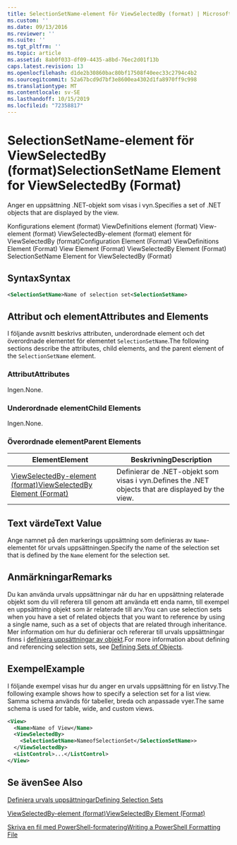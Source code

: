```yaml
---
title: SelectionSetName-element för ViewSelectedBy (format) | Microsoft Docs
ms.custom: ''
ms.date: 09/13/2016
ms.reviewer: ''
ms.suite: ''
ms.tgt_pltfrm: ''
ms.topic: article
ms.assetid: 8ab0f033-df09-4435-a8bd-76ec2d01f13b
caps.latest.revision: 13
ms.openlocfilehash: d1de2b30860bac80bf17508f40eec33c2794c4b2
ms.sourcegitcommit: 52a67bcd9d7bf3e8600ea4302d1fa8970ff9c998
ms.translationtype: MT
ms.contentlocale: sv-SE
ms.lasthandoff: 10/15/2019
ms.locfileid: "72358817"
---
```

# <a name="selectionsetname-element-for-viewselectedby-format"></a><span data-ttu-id="ec5c2-102">SelectionSetName-element för ViewSelectedBy (format)</span><span class="sxs-lookup"><span data-stu-id="ec5c2-102">SelectionSetName Element for ViewSelectedBy (Format)</span></span>

<span data-ttu-id="ec5c2-103">Anger en uppsättning .NET-objekt som visas i vyn.</span><span class="sxs-lookup"><span data-stu-id="ec5c2-103">Specifies a set of .NET objects that are displayed by the view.</span></span>

<span data-ttu-id="ec5c2-104">Konfigurations element (format) ViewDefinitions element (format) View-element (format) ViewSelectedBy-element (format) element för ViewSelectedBy (format)</span><span class="sxs-lookup"><span data-stu-id="ec5c2-104">Configuration Element (Format) ViewDefinitions Element (Format) View Element (Format) ViewSelectedBy Element (Format) SelectionSetName Element for ViewSelectedBy (Format)</span></span>

## <a name="syntax"></a><span data-ttu-id="ec5c2-105">Syntax</span><span class="sxs-lookup"><span data-stu-id="ec5c2-105">Syntax</span></span>

```xml
<SelectionSetName>Name of selection set<SelectionSetName>
```

## <a name="attributes-and-elements"></a><span data-ttu-id="ec5c2-106">Attribut och element</span><span class="sxs-lookup"><span data-stu-id="ec5c2-106">Attributes and Elements</span></span>

<span data-ttu-id="ec5c2-107">I följande avsnitt beskrivs attributen, underordnade element och det överordnade elementet för elementet `SelectionSetName`.</span><span class="sxs-lookup"><span data-stu-id="ec5c2-107">The following sections describe the attributes, child elements, and the parent element of the `SelectionSetName` element.</span></span>

### <a name="attributes"></a><span data-ttu-id="ec5c2-108">Attribut</span><span class="sxs-lookup"><span data-stu-id="ec5c2-108">Attributes</span></span>

<span data-ttu-id="ec5c2-109">Ingen.</span><span class="sxs-lookup"><span data-stu-id="ec5c2-109">None.</span></span>

### <a name="child-elements"></a><span data-ttu-id="ec5c2-110">Underordnade element</span><span class="sxs-lookup"><span data-stu-id="ec5c2-110">Child Elements</span></span>

<span data-ttu-id="ec5c2-111">Ingen.</span><span class="sxs-lookup"><span data-stu-id="ec5c2-111">None.</span></span>

### <a name="parent-elements"></a><span data-ttu-id="ec5c2-112">Överordnade element</span><span class="sxs-lookup"><span data-stu-id="ec5c2-112">Parent Elements</span></span>

|<span data-ttu-id="ec5c2-113">Element</span><span class="sxs-lookup"><span data-stu-id="ec5c2-113">Element</span></span>|<span data-ttu-id="ec5c2-114">Beskrivning</span><span class="sxs-lookup"><span data-stu-id="ec5c2-114">Description</span></span>|
|-------------|-----------------|
|[<span data-ttu-id="ec5c2-115">ViewSelectedBy-element (format)</span><span class="sxs-lookup"><span data-stu-id="ec5c2-115">ViewSelectedBy Element (Format)</span></span>](./viewselectedby-element-format.md)|<span data-ttu-id="ec5c2-116">Definierar de .NET-objekt som visas i vyn.</span><span class="sxs-lookup"><span data-stu-id="ec5c2-116">Defines the .NET objects that are displayed by the view.</span></span>|

## <a name="text-value"></a><span data-ttu-id="ec5c2-117">Text värde</span><span class="sxs-lookup"><span data-stu-id="ec5c2-117">Text Value</span></span>

<span data-ttu-id="ec5c2-118">Ange namnet på den markerings uppsättning som definieras av `Name`-elementet för urvals uppsättningen.</span><span class="sxs-lookup"><span data-stu-id="ec5c2-118">Specify the name of the selection set that is defined by the `Name` element for the selection set.</span></span>

## <a name="remarks"></a><span data-ttu-id="ec5c2-119">Anmärkningar</span><span class="sxs-lookup"><span data-stu-id="ec5c2-119">Remarks</span></span>

<span data-ttu-id="ec5c2-120">Du kan använda urvals uppsättningar när du har en uppsättning relaterade objekt som du vill referera till genom att använda ett enda namn, till exempel en uppsättning objekt som är relaterade till arv.</span><span class="sxs-lookup"><span data-stu-id="ec5c2-120">You can use selection sets when you have a set of related objects that you want to reference by using a single name, such as a set of objects that are related through inheritance.</span></span> <span data-ttu-id="ec5c2-121">Mer information om hur du definierar och refererar till urvals uppsättningar finns i [definiera uppsättningar av objekt](./defining-selection-sets.md).</span><span class="sxs-lookup"><span data-stu-id="ec5c2-121">For more information about defining and referencing selection sets, see [Defining Sets of Objects](./defining-selection-sets.md).</span></span>

## <a name="example"></a><span data-ttu-id="ec5c2-122">Exempel</span><span class="sxs-lookup"><span data-stu-id="ec5c2-122">Example</span></span>

<span data-ttu-id="ec5c2-123">I följande exempel visas hur du anger en urvals uppsättning för en listvy.</span><span class="sxs-lookup"><span data-stu-id="ec5c2-123">The following example shows how to specify a selection set for a list view.</span></span> <span data-ttu-id="ec5c2-124">Samma schema används för tabeller, breda och anpassade vyer.</span><span class="sxs-lookup"><span data-stu-id="ec5c2-124">The same schema is used for table, wide, and custom views.</span></span>

```xml
<View>
  <Name>Name of View</Name>
  <ViewSelectedBy>
    <SelectionSetName>NameofSelectionSet</SelectionSetName>>
  </ViewSelectedBy>
  <ListControl>...</ListControl>
</View>
```

## <a name="see-also"></a><span data-ttu-id="ec5c2-125">Se även</span><span class="sxs-lookup"><span data-stu-id="ec5c2-125">See Also</span></span>

[<span data-ttu-id="ec5c2-126">Definiera urvals uppsättningar</span><span class="sxs-lookup"><span data-stu-id="ec5c2-126">Defining Selection Sets</span></span>](./defining-selection-sets.md)

[<span data-ttu-id="ec5c2-127">ViewSelectedBy-element (format)</span><span class="sxs-lookup"><span data-stu-id="ec5c2-127">ViewSelectedBy Element (Format)</span></span>](./viewselectedby-element-format.md)

[<span data-ttu-id="ec5c2-128">Skriva en fil med PowerShell-formatering</span><span class="sxs-lookup"><span data-stu-id="ec5c2-128">Writing a PowerShell Formatting File</span></span>](./writing-a-powershell-formatting-file.md)
